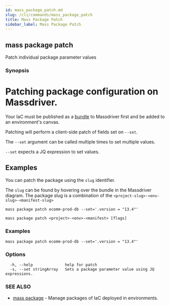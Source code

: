 ```yaml
---
id: mass_package_patch.md
slug: /cli/commands/mass_package_patch
title: Mass Package Patch
sidebar_label: Mass Package Patch
---
```

## mass package patch

Patch individual package parameter values

### Synopsis

# Patching package configuration on Massdriver.

Your IaC must be published as a [bundle](https://docs.massdriver.cloud/bundles) to Massdriver first and be added to an environment's canvas.

Patching will perform a client-side patch of fields set on `--set`.

The `--set` argument can be called multiple times to set multiple values.

`--set` expects a JQ expression to set values.

## Examples

You can patch the package using the `slug` identifier.

The `slug` can be found by hovering over the bundle in the Massdriver diagram. The package slug is a combination of the `<project-slug>-<env-slug>-<manifest-slug>`

```shell
mass package patch ecomm-prod-db --set='.version = "13.4"'
```


```
mass package patch <project>-<env>-<manifest> [flags]
```

### Examples

```
mass package patch ecomm-prod-db --set='.version = "13.4"'
```

### Options

```
  -h, --help              help for patch
  -s, --set stringArray   Sets a package parameter value using JQ expressions.
```

### SEE ALSO

* [mass package](/cli/commands/mass_package)	 - Manage packages of IaC deployed in environments.
